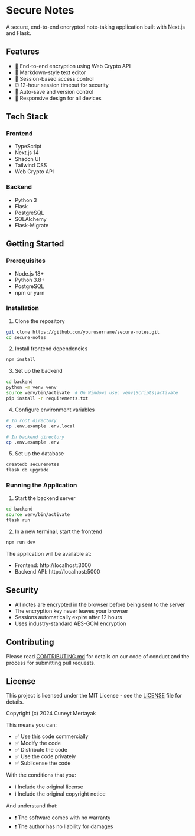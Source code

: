 # Secure Notes

A secure, end-to-end encrypted note-taking application built with Next.js and Flask.

## Features

- 🔐 End-to-end encryption using Web Crypto API
- 📝 Markdown-style text editor
- 🔑 Session-based access control
- ⏰ 12-hour session timeout for security
- 🔄 Auto-save and version control
- 📱 Responsive design for all devices

## Tech Stack

### Frontend
- TypeScript
- Next.js 14
- Shadcn UI
- Tailwind CSS
- Web Crypto API

### Backend
- Python 3
- Flask
- PostgreSQL
- SQLAlchemy
- Flask-Migrate

## Getting Started

### Prerequisites
- Node.js 18+
- Python 3.8+
- PostgreSQL
- npm or yarn

### Installation

1. Clone the repository
```bash
git clone https://github.com/yourusername/secure-notes.git
cd secure-notes
```

2. Install frontend dependencies
```bash
npm install
```

3. Set up the backend
```bash
cd backend
python -m venv venv
source venv/bin/activate  # On Windows use: venv\Scripts\activate
pip install -r requirements.txt
```

4. Configure environment variables
```bash
# In root directory
cp .env.example .env.local

# In backend directory
cp .env.example .env
```

5. Set up the database
```bash
createdb securenotes
flask db upgrade
```

### Running the Application

1. Start the backend server
```bash
cd backend
source venv/bin/activate
flask run
```

2. In a new terminal, start the frontend
```bash
npm run dev
```

The application will be available at:
- Frontend: http://localhost:3000
- Backend API: http://localhost:5000

## Security

- All notes are encrypted in the browser before being sent to the server
- The encryption key never leaves your browser
- Sessions automatically expire after 12 hours
- Uses industry-standard AES-GCM encryption

## Contributing

Please read [CONTRIBUTING.md](CONTRIBUTING.md) for details on our code of conduct and the process for submitting pull requests.

## License

This project is licensed under the MIT License - see the [LICENSE](LICENSE) file for details.

Copyright (c) 2024 Cuneyt Mertayak

This means you can:
- ✅ Use this code commercially
- ✅ Modify the code
- ✅ Distribute the code
- ✅ Use the code privately
- ✅ Sublicense the code

With the conditions that you:
- ℹ️ Include the original license
- ℹ️ Include the original copyright notice

And understand that:
- ❗ The software comes with no warranty
- ❗ The author has no liability for damages 